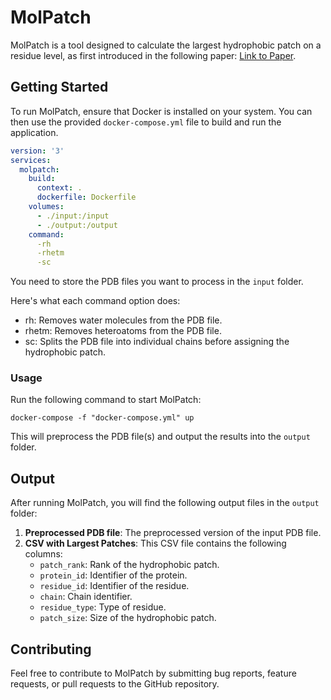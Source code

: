 # MolPatch

MolPatch is a tool designed to calculate the largest hydrophobic patch on a residue level, as first introduced in the following paper: [Link to Paper](https://arxiv.org/abs/2107.11837).

## Getting Started

To run MolPatch, ensure that Docker is installed on your system. You can then use the provided `docker-compose.yml` file to build and run the application.

```yaml
version: '3'
services:
  molpatch:
    build: 
      context: .
      dockerfile: Dockerfile
    volumes:
      - ./input:/input
      - ./output:/output
    command: 
      -rh
      -rhetm
      -sc
```

You need to store the PDB files you want to process in the `input` folder.

Here's what each command option does:

- rh: Removes water molecules from the PDB file.
- rhetm: Removes heteroatoms from the PDB file.
- sc: Splits the PDB file into individual chains before assigning the hydrophobic patch.

### Usage

Run the following command to start MolPatch:

```
docker-compose -f "docker-compose.yml" up
```

This will preprocess the PDB file(s) and output the results into the `output` folder.

## Output

After running MolPatch, you will find the following output files in the `output` folder:

1. **Preprocessed PDB file**: The preprocessed version of the input PDB file.
2. **CSV with Largest Patches**: This CSV file contains the following columns:
   - `patch_rank`: Rank of the hydrophobic patch.
   - `protein_id`: Identifier of the protein.
   - `residue_id`: Identifier of the residue.
   - `chain`: Chain identifier.
   - `residue_type`: Type of residue.
   - `patch_size`: Size of the hydrophobic patch.

## Contributing

Feel free to contribute to MolPatch by submitting bug reports, feature requests, or pull requests to the GitHub repository.
